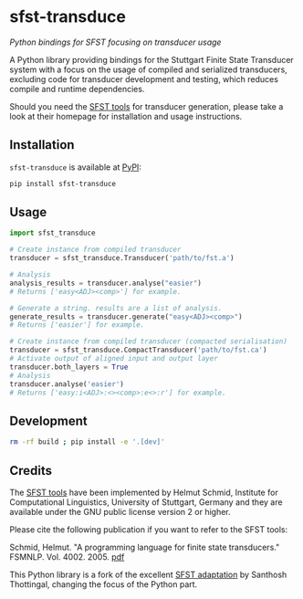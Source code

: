
# sfst-transduce

_Python bindings for SFST focusing on transducer usage_

A Python library providing bindings for the Stuttgart Finite State Transducer
system with a focus on the usage of compiled and serialized transducers,
excluding code for transducer development and testing, which reduces compile and
runtime dependencies.

Should you need the [SFST
tools](https://www.cis.uni-muenchen.de/~schmid/tools/SFST/) for transducer
generation, please take a look at their homepage for installation and usage
instructions.

## Installation

`sfst-transduce` is available at
[PyPI](https://pypi.org/project/sfst-transduce/):

```bash
pip install sfst-transduce
```

## Usage 

```python
import sfst_transduce

# Create instance from compiled transducer
transducer = sfst_transduce.Transducer('path/to/fst.a')

# Analysis
analysis_results = transducer.analyse("easier")
# Returns ['easy<ADJ><comp>'] for example.

# Generate a string. results are a list of analysis.
generate_results = transducer.generate("easy<ADJ><comp>")
# Returns ['easier'] for example.

# Create instance from compiled transducer (compacted serialisation)
transducer = sfst_transduce.CompactTransducer('path/to/fst.ca')
# Activate output of aligned input and output layer
transducer.both_layers = True
# Analysis
transducer.analyse('easier')
# Returns ['easy:i<ADJ>:<><comp>:e<>:r'] for example.
```

## Development

```bash
rm -rf build ; pip install -e '.[dev]'
```

## Credits

The [SFST tools](https://www.cis.uni-muenchen.de/~schmid/tools/SFST/) have been
implemented by Helmut Schmid, Institute for Computational Linguistics,
University of Stuttgart, Germany and they are available under the GNU public
license version 2 or higher.

Please cite the following publication if you want to refer to the SFST tools:

Schmid, Helmut. "A programming language for finite state transducers." FSMNLP.
Vol. 4002. 2005.
[pdf](https://www.cis.uni-muenchen.de/~schmid/papers/SFST-PL.pdf)

This Python library is a fork of the excellent [SFST
adaptation](https://github.com/santhoshtr/sfst) by Santhosh Thottingal, changing
the focus of the Python part.
